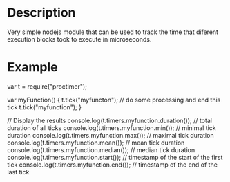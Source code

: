 Description
===========

Very simple nodejs module that can be used to track the time that diferent execution blocks took to execute in microseconds.

Example
=======

 var t = require("proctimer");

 var myFunction() {
   t.tick("myfuncton");
   // do some processing and end this tick
   t.tick("myfunction");
 }

 // Display the results
 console.log(t.timers.myfunction.duration()); // total duration of all ticks
 console.log(t.timers.myfunction.min()); // minimal tick duration
 console.log(t.timers.myfunction.max()); // maximal tick duration
 console.log(t.timers.myfunction.mean()); // mean tick duration
 console.log(t.timers.myfunction.median()); // median tick duration
 console.log(t.timers.myfunction.start()); // timestamp of the start of the first tick
 console.log(t.timers.myfunction.end()); // timestamp of the end of the last tick